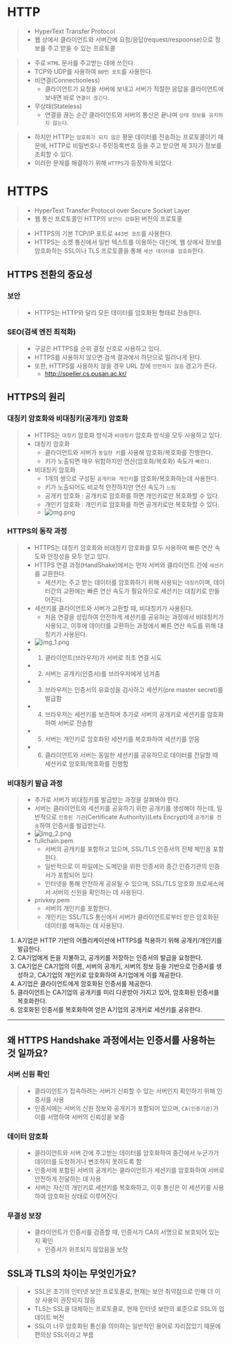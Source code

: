 # HTTP
> - HyperText Transfer Protocol
> - 웹 상에서 클라이언트와 서버간에 요청/응답(request/respoonse)으로 정보를 주고 받을 수 있는 프로토콜

> - 주로 `HTML` 문서를 주고받는 데에 쓰인다.
> - TCP와 UDP를 사용하여 `80번 포트`를 사용한다.
> - 비연결(Connectionless)
>   - 클라이언트가 요청을 서버에 보내고 서버가 적절한 응답을 클라이언트에 보내면 바로 `연결이 끊긴다`.
> - 무상태(Stateless)
>   - 연결을 끊는 순간 클라이언트와 서버의 통신은 끝나며 `상태 정보를 유지하지 않는다`.


> - 하지만 HTTP는 `암호화가 되지 않은` 평문 데이터를 전송하는 프로토콜이기 때문에, HTTP로 비밀번호나 주민등록번호 등을 주고 받으면 제 3자가 정보를 조회할 수 있다.
> - 이러한 문제를 해결하기 위해 `HTTPS`가 등장하게 되었다.


# HTTPS
> - HyperText Transfer Protocol over Secure Socket Layer
> - 웹 통신 프로토콜인 HTTP의 `보안이 강화`된 버전의 프로토콜

> - HTTPS의 기본 TCP/IP 포트로 `443번 포트`를 사용한다.
> - HTTPS는 소켓 통신에서 일반 텍스트를 이용하는 대신에, 웹 상에서 정보를 암호화하는 SSL이나 TLS 프로토콜을 통해 `세션 데이터를 암호화`한다.

## HTTPS 전환의 중요성
### 보안
> - HTTPS는 HTTP와 달리 모든 데이터를 암호화된 형태로 전송한다.

### SEO(검색 엔진 최적화)
> - 구글은 HTTPS를 순위 결정 신호로 사용하고 있다.
> - HTTPS를 사용하지 않으면 검색 결과에서 하단으로 밀려나게 된다.
> - 또한, HTTPS를 사용하지 않을 경우 URL 창에 `안전하지 않음` 경고가 뜬다.
>   - http://speller.cs.pusan.ac.kr/

## HTTPS의 원리
### 대칭키 암호화와 비대칭키(공개키) 암호화
> - HTTPS는 `대칭키` 암호화 방식과 `비대칭키` 암호화 방식을 모두 사용하고 있다.
> - 대칭키 암호화
>   - 클라이언트와 서버가 `동일한 키`를 사용해 암호화/복호화를 진행한다.
>   - 키가 노출되면 매우 위험하지만 연산(암호화/복호화) 속도가 `빠르다`.
> - 비대칭키 암호화
>   - 1개의 쌍으로 구성된 `공개키와 개인키`를 암호화/복호화하는데 사용한다.
>   - 키가 노출되어도 비교적 안전하지만 연산 속도가 `느림`
>   - 공개키 암호화 : 공개키로 암호화를 하면 개인키로만 복호화할 수 있다.
>   - 개인키 암호화 : 개인키로 암호화를 하면 공개키로만 복호화할 수 있다.
>   - ![img.png](img.png)

### HTTPS의 동작 과정
> - HTTPS는 대칭키 암호화와 비대칭키 암호화를 모두 사용하여 빠른 연산 속도와 안정성을 모두 얻고 있다.
> - HTTPS 연결 과정(HandShake)에서는 먼저 서버와 클라이언트 간에 `세션키`를 교환한다.
>   - 세션키는 주고 받는 데이터를 암호화하기 위해 사용되는 `대칭키`이며, 데이터간의 교환에는 빠른 연산 속도가 필요하므로 세션키는 대칭키로 만들어진다.
> - 세션키를 클라이언트와 서버가 교환할 때, 비대칭키가 사용된다.
>   - 처음 연결을 성립하여 안전하게 세션키를 공유하는 과정에서 비대칭키가 사용되고, 이후에 데이터를 교환하는 과정에서 빠른 연산 속도를 위해 대칭키가 사용된다.
> - ![img_1.png](img_1.png)
> - 1. 클라이언트(브라우저)가 서버로 최초 연결 시도
> - 2. 서버는 공개키(인증서)를 브라우저에게 넘겨줌
> - 3. 브라우저는 인증서의 유효성을 검사하고 세션키(pre master secret)를 발급함
> - 4. 브라우저는 세션키를 보관하며 추가로 서버의 공개키로 세션키를 암호화하여 서버로 전송함
> - 5. 서버는 개인키로 암호화된 세션키를 복호화하여 세션키를 얻음
> - 6. 클라이언트와 서버는 동일한 세션키를 공유하므로 데이터를 전달할 때 세션키로 암호화/복호화를 진행함

### 비대칭키 발급 과정
> - 추가로 서버가 비대칭키를 발급받는 과정을 살펴봐야 한다.
> - 서버는 클라이언트와 세션키를 공유하기 위한 공개키를 생성해야 하는데, 일반적으로 `인증된 기관`(Certificate Authority)(Lets Encrypt)에 `공개키를 전송`하여 인증서를 발급받는다.
> - ![img_2.png](img_2.png)
> - fullchain.pem
>   - 서버의 공개키를 포함하고 있으며, SSL/TLS 인증서의 전체 체인을 포함한다.
>   - 일반적으로 이 파일에는 도메인을 위한 인증서와 중간 인증기관의 인증서가 포함되어 있다.
>   - 인터넷을 통해 안전하게 공유될 수 있으며, SSL/TLS 암호화 프로세스에서 서버의 신원을 확인하는 데 사용된다.
> - privkey.pem
>   - 서버의 개인키를 포함한다.
>   - 개인키는 SSL/TLS 통신에서 서버가 클라이언트로부터 받은 암호화된 데이터를 해독하는 데 사용된다.
1. A기업은 HTTP 기반의 어플리케이션에 HTTPS를 적용하기 위해 공개키/개인키를 발급한다.
2. CA기업에게 돈을 지불하고, 공개키를 저장하는 인증서의 발급을 요청한다.
3. CA기업은 CA기업의 이름, 서버의 공개키, 서버의 정보 등을 기반으로 인증서를 생성하고, CA기업의 개인키로 암호화하여 A기업에게 이를 제공한다.
4. A기업은 클라이언트에게 암호화된 인증서를 제공한다.
5. 클라이언트는 CA기업의 공개키를 미리 다운받아 가지고 있어, 암호화된 인증서를 복호화한다.
6. 암호화된 인증서를 복호화하여 얻은 A기업의 공개키로 세션키를 공유한다.

---
## 왜 HTTPS Handshake 과정에서는 인증서를 사용하는 것 일까요?
### 서버 신원 확인
> - 클라이언트가 접속하려는 서버가 신뢰할 수 있는 서버인지 확인하기 위해 인증서를 사용
> - 인증서에는 서버의 신원 정보와 공개키가 포함되어 있으며, `CA(인증기관)`가 이를 서명하여 서버의 신뢰성을 보증

### 데이터 암호화
> - 클라이언트와 서버 간에 주고받는 데이터를 암호화하여 중간에서 누군가가 데이터를 도청하거나 변조하지 못하도록 함
> - 인증서에 포함된 서버의 공개키는 클라이언트가 세션키를 암호화하여 서버로 안전하게 전달하는 데 사용
> - 서버는 자신의 개인키로 세션키를 복호화하고, 이후 통신은 이 세션키를 사용하여 암호화된 상태로 이루어진다.

### 무결성 보장
> - 클라이언트가 인증서를 검증할 때, 인증서가 CA의 서명으로 보호되어 있는지 확인
>   - 인증서가 위조되지 않았음을 보장

## SSL과 TLS의 차이는 무엇인가요?
> - SSL은 초기의 인터넷 보안 프로토콜로, 현재는 보안 취약점으로 인해 더 이상 사용이 권장되지 않음
> - TLS는 SSL을 대체하는 프로토콜로, 현재 인터넷 보안의 표준으로 SSL의 업데이트 버전
> - SSL이 너무 암호화된 통신을 의미하는 일반적인 용어로 자리잡았기 때문에 편의상 SSL이라고 부름
